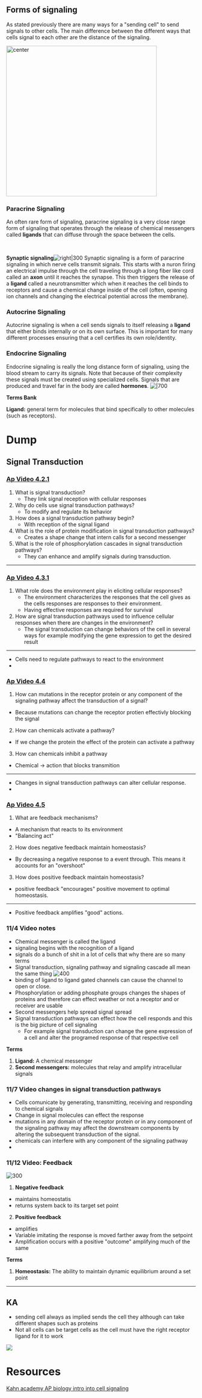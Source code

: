 
## Forms of signaling
As stated previously there are many ways for a "sending cell" to send signals to other cells. The main difference between the different ways that cells signal to each other are the distance of the signaling. 

<img src = "https://i.imgur.com/Kye7vpm.png" alt = "center" height =400> 

### Paracrine Signaling
An often rare form of signaling, paracrine signaling is a very close range form of signaling that operates through the release of chemical messengers called **ligands** that can diffuse through the space between the cells.

&emsp;
&emsp;


**Synaptic signaling**![right|300](https://i.imgur.com/8DR8ghM.png)
Synaptic signaling is a form of paracrine signaling in which nerve cells transmit signals. This starts with a nuron firing an electrical impulse through the cell traveling through a long fiber like cord called an **axon** until it reaches the synapse. This then triggers the release of a **ligand** called a neurotransmitter which when it reaches the cell binds to receptors and cause a chemical change inside of the cell (often, opening ion channels and changing the electrical potential across the membrane).

### Autocrine Signaling
Autocrine signaling is when a cell sends signals to itself releasing a **ligand** that either binds internally or on its own surface. This is important for many different processes ensuring that a cell certifies its own role/identity.

### Endocrine Signaling 
Endocrine signaling is really the long distance form of signaling, using the blood stream to carry its signals. Note that because of their complexity these signals must be created using specialized cells. Signals that are produced and travel far in the body are called **hormones**. 
![|700](https://i.imgur.com/zXRTVRb.png)



**Terms Bank**

**Ligand:** general term for molecules that bind specifically to other  molecules (such as receptors).

# Dump
## Signal Transduction

### [Ap Video 4.2.1](https://apclassroom.collegeboard.org/6/assignments?apd=ooi7e9brze&status=assigned)
1. What is signal transduction?
	- They link signal reception with cellular responses 
2. Why do cells use signal transduction pathways?
	- To modify and regulate its behavior
3. How does a signal transduction pathway begin?
	- With reception of the signal ligand
4. What is the role of protein modification in signal transduction pathways?
	- Creates a shape change that intern calls for a second messenger 
5. What is the role of phosphorylation cascades in signal transduction pathways?
	- They can enhance and amplify signals during transduction.
---

### [Ap Video 4.3.1](https://apclassroom.collegeboard.org/6/assignments?apd=4i6urljygb&status=assigned) 

1. What role does the environment play in eliciting cellular responses?
	-  The environment characterizes the responses that the cell gives as the cells responses are responses to their environment.
	- Having effective  responses are required for survival
2. How are signal transduction pathways used to influence cellular responses when there are changes in the environment?
	- The signal transduction can change behaviors of the cell in several ways  for example modifying the gene expression to get the desired result
---
- Cells need  to regulate pathways to react  to the environment
- 



### [Ap Video 4.4](https://apclassroom.collegeboard.org/6/assignments?apd=xcscxu7s4h&status=assigned&type=video)
1. How can mutations in the receptor protein  or any component of the signaling pathway affect the transduction of a signal?
- Because mutations can change the receptor protien effectivly blocking the signal
2. How can chemicals activate a pathway?
-  If we change the protein the effect of the protein can  activate a pathway
3. How can chemicals inhibit a pathway 
- Chemical  -> action that blocks transmition 
---
- Changes in signal transduction pathways can alter cellular response.
- 



###  [Ap Video 4.5](https://apclassroom.collegeboard.org/6/assignments?apd=v2tft2s9dm&status=assigned&type=video)
1. What are feedback mechanisms?
- A mechanism that reacts to its environment 
- "Balancing act"
2. How does negative feedback maintain homeostasis? 
- By decreasing a negative response to a event through. This means it accounts for an "overshoot"
3. How does positive feedback maintain homeostasis?
-  positive feedback "encourages" positive movement to optimal homeostasis.
---
- Positive feedback amplifies "good" actions. 





### 11/4 Video notes

- Chemical messenger is called the ligand
- signaling begins with the recognition of a ligand
- signals do a bunch of shit in a lot of cells that why there are so many terms
- Signal transduction, signaling pathway and signaling cascade all mean the same thing 
![400](https://i.imgur.com/OJG9Dww.png)
- binding of ligand to ligand gated channels can cause the channel to open or close.
- Phosphorylation or adding phosphate groups changes the shapes of proteins and therefore can effect weather or not a receptor and or receiver are usable
- Second messengers help spread signal  spread
- Signal transduction pathways can effect how the cell responds and this is the big picture of cell signaling 
	- For example signal transduction can change the gene expression of a cell and alter the programed response of that respective cell


**Terms**

1. **Ligand:** A chemical messenger
2. **Second messengers:** molecules that relay and amplify intracellular signals


### 11/7 Video changes in signal transduction pathways  
- Cells comunicate by generating, transmitting, receiving and responding to chemical signals 
- Change in signal molecules can effect the response
- mutations in any domain of the receptor protein or in any component of the signaling pathway may affect the downstream components by altering the subsequent transduction of the signal.
- chemicals can interfere with any component of the signaling pathway
- 

### 11/12 Video: Feedback


![300](https://i.imgur.com/cnUvtmQ.png)


1. **Negative feedback**
- maintains homeostatis
- returns system back to its target set point

2. **Positive feedback**
- amplifies
- Variable imitating the response is moved farther away from the setpoint
- Amplification occurs with a positive "outcome" amplifying much of the same

**Terms**

1. **Homeostasis:** The ability to maintain dynamic equilibrium around a set point

---

## KA 

- sending cell always as implied sends the cell they although can take different shapes such as proteins
- Not all cells can be target cells as the cell must have the right receptor ligand for it to work

![](https://i.imgur.com/la9dOgS.png)






# Resources
[Kahn academy AP biology intro into cell signaling](https://www.khanacademy.org/science/ap-biology/cell-communication-and-cell-cycle/cell-communication/a/introduction-to-cell-signaling)
